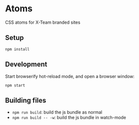 # Atoms
CSS atoms for X-Team branded sites

## Setup
```
npm install
```

## Development

Start browserify hot-reload mode, and open a browser window:
```
npm start
```

## Building files

- `npm run build`: build the js bundle as normal
- `npm run build -- -w`: build the js bundle in watch-mode
